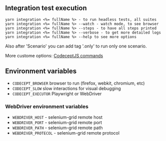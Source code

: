 ## Integration test execution

```
yarn integration <%= fullName %> - to run headless tests, all suites
yarn integration <%= fullName %> --watch - watch mode, to see browser
yarn integration <%= fullName %> --steps - to have all steps printed
yarn integration <%= fullName %> --verbose - to get more detailed logs
yarn integration <%= fullName %> --help to see more options
```

Also after 'Scenario' you can add tag '.only' to run only one scenario.

More custome options: [CodeceptJS commands](https://codecept.io/commands/)

## Environment variables

- `CODECEPT_BROWSER` browser to run (firefox, webkit, chromium, etc)
- `CODECEPT_SLOW` slow interactions for visual debugging
- `CODECEPT_EXECUTOR` Playwright or WebDriver

### WebDriver environment variables

- `WEBDRIVER_HOST` - selenium-grid remote host
- `WEBDRIVER_PORT` - selenium-grid remote port
- `WEBDRIVER_PATH` - selenium-grid remote path
- `WEBDRIVER_PROTECOL` - selenium-grid remote protocol
